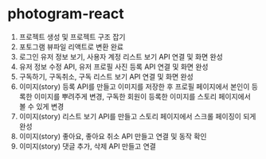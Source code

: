 # photogram-react

1. 프로젝트 생성 및 프로젝트 구조 잡기
2. 포토그램 뷰파일 리액트로 변환 완료
3. 로그인 유저 정보 보기, 사용자 계정 리스트 보기 API 연결 및 화면 완성
4. 유저 정보 수정 API, 유저 프로필 사진 등록 API 연결 및 화면 완성
5. 구독하기, 구독취소, 구독 리스트 보기 API 연결 및 화면 완성
6. 이미지(story) 등록 API를 만들고 이미지를 저장한 후 프로필 페이지에서 본인이 등록한 이미지를 뿌려주게 변경, 구독한 회원이 등록한 이미지를 스토리 페이지에서 볼 수 있게 변경
7. 이미지(story) 리스트 보기 API를 만들고 스토리 페이지에서 스크롤 페이징이 되게 완성
8. 이미지(story) 좋아요, 좋아요 취소 API 만들고 연결 및 동작 확인
9. 이미지(story) 댓글 추가, 삭제 API 만들고 연결